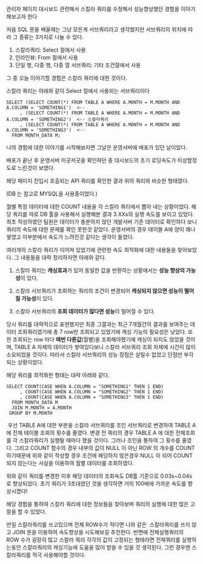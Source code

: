 

관리자 페이지 대시보드 관련해서 스칼라 쿼리를 수정해서 성능향상했던 경험을 이야기 해보고자 한다

처음 SQL 문을 배울때는 그냥 모든게 서브쿼리라고 생각했지만 서브쿼리의 위치에 따라 그 종류는 3가지로 나눌 수 있다. 

1. 스칼라쿼리: Select 절에서 사용
2. 인라인뷰: From 절에서 사용
3. 단일 행, 다중 행, 다중 열 서브쿼리: 기타 조건절에서 사용

그 중 오늘 이야기할 경험은 스칼라 쿼리에 대한 것이다.

스칼라 쿼리는 아래와 같이 Select 절에서 사용되는 서브쿼리이다

```
SELECT (SELECT COUNT(*) FROM TABLE A WHERE A.MONTH = M.MONTH AND A.COLUMN = 'SOMETHING1')  <--
     , (SELECT COUNT(*) FROM TABLE A WHERE A.MONTH = M.MONTH AND A.COLUMN = 'SOMETHING2')  <-- 스칼라쿼리
     , (SELECT COUNT(*) FROM TABLE A WHERE A.MONTH = M.MONTH AND A.COLUMN = 'SOMETHING3')  <--
  FROM MONTH_DATA M;
```

나의 경험에 대한 이야기를 시작해보자면 그날은 운영서버에 배포가 있던 날이었다.

배포가 끝난 후 운영서버 이곳저곳을 확인하던 중 대시보드의 초기 로딩속도가 이상할정도로 느린것이 보였다.

해당 페이지 진입시 호출되는 API 쿼리를 확인한 결과 위의 쿼리와 비슷한 형태였다.

(DB 는 참고로 MYSQL을 사용중이었다.)

월별 특정 데이터에 대한 COUNT 내용을 각 스칼라 쿼리에서 뽑아 내는 상황이었다. 해당 쿼리를 따로 DB 툴을 사용해서 실행해본 결과 3.XXs의 실행 속도를 보이고 있었다. 최초 작성하였던 팀원은 데이터가 충분하지 않던 개발서버 기준 데이터로 확인하다 보니 쿼리의 속도에 대한 문제를 확인 못한것 같았다. 운영서버의 경우 테이블 A에 양이 꽤나 쌓였고 이부분에서 속도가 느려진것 같다는 생각이 들었다. 

여러개의 스칼라 쿼리가 이어져 있었기에 관련한 속도 최적화에 대한 내용들을 찾아보았다. 그 내용들을 대략 정리하자면 아래와 같다.

1. 스칼라 쿼리는 **캐싱효과**가 있어 동일한 값을 반환하는 상황에서는 **성능 향상의 가능성**이 있다.

2. 스칼라 서브쿼리가 조회하는 쿼리의 조건이 변경되어 **캐싱되지 않으면 성능이 떨어질 가능성**이 있다.

3. 스칼라 서브쿼리의 **조회 데이터가 많다면 성능**이 떨어질 수 있다.

당시 쿼리를 대략적으로 표현했지만 최종 그결과는 최근 7개월간의 결과를 보여주는 데이터 조회쿼리였기에 총 7 row만 조회되고 있었기에 캐싱 기능의 필요성은 낮았다. 또한 조회되는 row 마다 **매번 다른값**(월별)을 조회해야했기에 캐싱이 되지도 않았을 것이며, TABLE A 자체의 데이터가 쌓여있다보니 스칼라 서브쿼리 조회 자체에 시간이 많이 소요되었을 것이다. 따라서 스칼라 서브쿼리의 성능 장점은 살릴수 없었고 단점만 부각되는 상황이었다.

해당 쿼리를 최적화한 형태는 대략 아래와 같다. 

```
SELECT COUNT(CASE WHEN A.COLUMN = "SOMETHING1" THEN 1 END)
     , COUNT(CASE WHEN A.COLUMN = "SOMETHING2" THEN 1 END)
     , COUNT(CASE WHEN A.COLUMN = "SOMETHING3" THEN 1 END)
  FROM MONTH_DATA M
  JOIN M.MONTH = A.MONTH
 GROUP BY M.MONTH
```

 우선 TABLE A에 대한 부분을 스칼라 서브쿼리를 조인 서브쿼리로 변경하여 TABLE A 에 전체 테이블 조회의 횟수를 줄였다. 변경 전 쿼리의 경우 TABLE A 에 대한 전체조회를 각 스칼라쿼리가 실행될 때마다 했을 것이다. 그러나 조인을 통하여 그 횟수를 줄였다. 그리고 COUNT 함수의 경우 내부의 값이 NULL 이 아닌 ROW 의 개수를 COUNT 하기때문에 위와 같이 작성할 경우 조건에 해당하지 않은경우 NULL 이 되어 COUNT 되지 않는다는 사실을 이용하여 월별 데이터를 조회하였다.

위와 같이 쿼리를 변경한 이후 해당 데이터의 조회속도 DB툴 기준으로 0.03s~0.04s 로 향상되었다. 초기 쿼리가 3초대였던 것을 생각하면 거의 100배에 가까운 속도를 향상시켰다!

해당 경험을 통하여 스칼라 쿼리에 대한 정보들을 찾아보며 쿼리의 실행에 대한 많은 고찰을 할 수 있었다.

만일 스칼라쿼리를 쓰고있으며 전체 ROW수가 적다면 나와 같은  스칼라쿼리를 쓰지 않고 JOIN 문을 이용하여 속도향상을 시도해보길 추천한다. 반면에 전체실행쿼리의 ROW 수가 굉장히 많고 스칼라 쿼리 각각의 값이 고정되는 형태라면 전체쿼리를 실행하는동안 스칼라쿼리의 캐싱기능에 도움을 많이 받을 수 있을 것 생각된다. 그런 경우엔 스칼라쿼리를 적극 사용해야할 것이다.